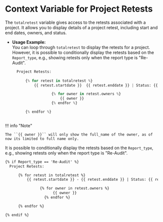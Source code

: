 # Context Variable for Project Retests

The `totalretest` variable gives access to the retests associated with a project. It allows you to display details of a project retest, including start and end dates, owners, and status. 

- **Usage Example:**  
  You can loop through `totalretest` to display the retests for a project. However, it is possible to conditionally display the retests based on the `Report_type`, e.g., showing retests only when the report type is "Re-Audit".

  ```python
    Project Retests:
    
        {% for retest in totalretest %}
            {{ retest.startdate }}  {{ retest.enddate }} | Status: {{ retest.status }}

                    {% for owner in retest.owners %}
                        {{ owner }}
                    {% endfor %}

        {% endfor %}
    
  ```


!!! info "Note"

    
    The ``{{ owner }}`` will only show the full_name of the owner, as of now its limited to full name only.


It is possible to conditionally display the retests based on the `Report_type`, e.g., showing retests only when the report type is "Re-Audit".

  ```html
  {% if Report_type == 'Re-Audit' %}
    Project Retests:

        {% for retest in totalretest %}
            {{ retest.startdate }} - {{ retest.enddate }} | Status: {{ retest.status }}

                  {% for owner in retest.owners %}
                        {{ owner }}
                    {% endfor %}

        {% endfor %}

  {% endif %}
  ```